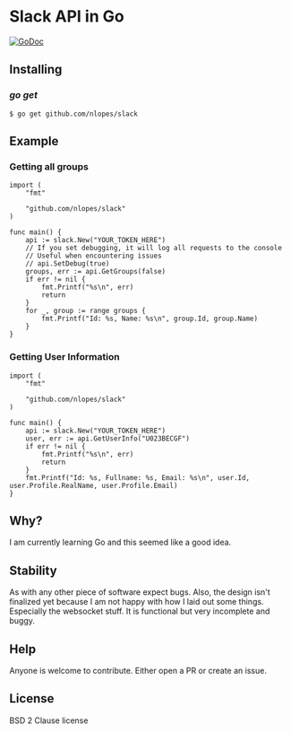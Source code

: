 # Slack API in Go

[![GoDoc](https://godoc.org/github.com/nlopes/slack?status.png)](https://godoc.org/github.com/nlopes/slack)

## Installing

### *go get*

    $ go get github.com/nlopes/slack

## Example

### Getting all groups

    import (
		"fmt"

		"github.com/nlopes/slack"
	)

    func main() {
		api := slack.New("YOUR_TOKEN_HERE")
		// If you set debugging, it will log all requests to the console
		// Useful when encountering issues
		// api.SetDebug(true)
		groups, err := api.GetGroups(false)
		if err != nil {
			fmt.Printf("%s\n", err)
			return
		}
		for _, group := range groups {
			fmt.Printf("Id: %s, Name: %s\n", group.Id, group.Name)
		}
	}

### Getting User Information

    import (
	    "fmt"

	    "github.com/nlopes/slack"
    )

    func main() {
	    api := slack.New("YOUR_TOKEN_HERE")
	    user, err := api.GetUserInfo("U023BECGF")
	    if err != nil {
		    fmt.Printf("%s\n", err)
		    return
	    }
	    fmt.Printf("Id: %s, Fullname: %s, Email: %s\n", user.Id, user.Profile.RealName, user.Profile.Email)
    }

## Why?
I am currently learning Go and this seemed like a good idea.

## Stability
As with any other piece of software expect bugs. Also, the design isn't finalized yet because I am not happy with how I laid out some things. Especially the websocket stuff. It is functional but very incomplete and buggy.

## Help
Anyone is welcome to contribute. Either open a PR or create an issue.

## License
BSD 2 Clause license